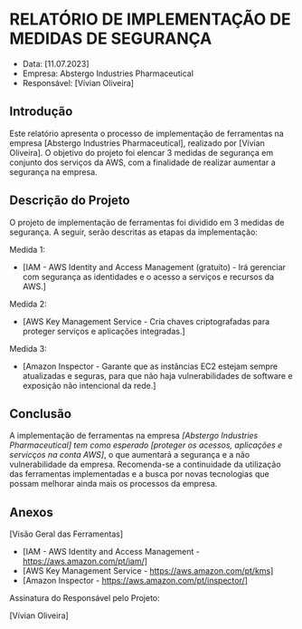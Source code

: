# RELATÓRIO DE IMPLEMENTAÇÃO DE MEDIDAS DE SEGURANÇA

- Data: [11.07.2023]
- Empresa: Abstergo Industries Pharmaceutical
- Responsável: [Vívian Oliveira]

## Introdução
Este relatório apresenta o processo de implementação de ferramentas na empresa [Abstergo Industries Pharmaceutical], realizado por [Vívian Oliveira]. O objetivo do projeto foi elencar 3 medidas de segurança em conjunto dos serviços da AWS, com a finalidade de realizar aumentar a segurança na empresa.

## Descrição do Projeto
O projeto de implementação de ferramentas foi dividido em 3 medidas de segurança. A seguir, serão descritas as etapas da implementação:

Medida 1: 
- [IAM - AWS Identity and Access Management (gratuíto) - Irá gerenciar com segurança as identidades e o acesso a serviços e recursos da AWS.]

Medida 2: 
- [AWS Key Management Service - Cria chaves criptografadas para proteger serviços e aplicações integradas.]

Medida 3: 
- [Amazon Inspector - Garante que as instâncias EC2 estejam sempre atualizadas e seguras, para que não haja vulnerabilidades de software e exposição não intencional da rede.]


## Conclusão
A implementação de ferramentas na empresa *[Abstergo Industries Pharmaceutical] tem como esperado [proteger os acessos, aplicações e servicços na conta AWS]*, o que aumentará a segurança e a não vulnerabilidade da empresa. Recomenda-se a continuidade da utilização das ferramentas implementadas e a busca por novas tecnologias que possam melhorar ainda mais os processos da empresa.

## Anexos

[Visão Geral das Ferramentas]
- [IAM - AWS Identity and Access Management - https://aws.amazon.com/pt/iam/]
- [AWS Key Management Service - https://aws.amazon.com/pt/kms]
- [Amazon Inspector - https://aws.amazon.com/pt/inspector/]

  
Assinatura do Responsável pelo Projeto:

[Vívian Oliveira]

